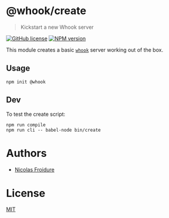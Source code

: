 [//]: # ( )
[//]: # (This file is automatically generated by a `metapak`)
[//]: # (module. Do not change it  except between the)
[//]: # (`content:start/end` flags, your changes would)
[//]: # (be overridden.)
[//]: # ( )
# @whook/create
> Kickstart a new Whook server

[![GitHub license](https://img.shields.io/badge/license-MIT-blue.svg)](https://github.com/nfroidure/whook/blob/master/packages/whook-create/LICENSE)
[![NPM version](https://badge.fury.io/js/%40whook%2Fcreate.svg)](https://npmjs.org/package/@whook/create)


[//]: # (::contents:start)

This module creates a basic [`whook`](https://github.com/nfroidure/whook)
 server working out of the box.


## Usage

```
npm init @whook
```

## Dev

To test the create script:
```
npm run compile
npm run cli -- babel-node bin/create
```

[//]: # (::contents:end)

# Authors
- [Nicolas Froidure](http://insertafter.com/en/index.html)

# License
[MIT](https://github.com/nfroidure/@whook/create/blob/master/LICENSE)
